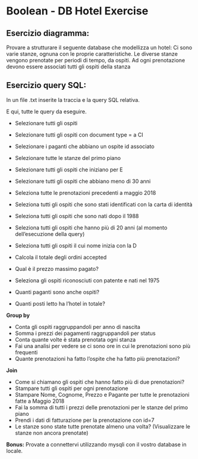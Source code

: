 # Boolean - DB Hotel Exercise

## Esercizio diagramma:

Provare a strutturare il seguente database che modellizza un hotel:
Ci sono varie stanze, ognuna con le proprie caratteristiche.
Le diverse stanze vengono prenotate per periodi di tempo, da ospiti.
Ad ogni prenotazione devono essere associati tutti gli ospiti della stanza

## Esercizio query SQL:

In un file .txt inserite la traccia e la query SQL relativa.

E qui, tutte le query da eseguire.

-    Selezionare tutti gli ospiti
-    Selezionare tutti gli ospiti con document type = a CI
-    Selezionare i paganti che abbiano un ospite id associato
-    Selezionare tutte le stanze del primo piano
-    Selezionare tutti gli ospiti che iniziano per E
-    Selezionare tutti gli ospiti che abbiano meno di 30 anni
-    Seleziona tutte le prenotazioni precedenti a maggio 2018

-    Seleziona tutti gli ospiti che sono stati identificati con la carta di identità
-    Seleziona tutti gli ospiti che sono nati dopo il 1988
-    Seleziona tutti gli ospiti che hanno più di 20 anni (al momento dell’esecuzione della query)
-    Seleziona tutti gli ospiti il cui nome inizia con la D
-    Calcola il totale degli ordini accepted
-    Qual è il prezzo massimo pagato?
-    Seleziona gli ospiti riconosciuti con patente e nati nel 1975
-    Quanti paganti sono anche ospiti?
-    Quanti posti letto ha l’hotel in totale?

**Group by**

-    Conta gli ospiti raggruppandoli per anno di nascita
-    Somma i prezzi dei pagamenti raggruppandoli per status
-    Conta quante volte è stata prenotata ogni stanza
-    Fai una analisi per vedere se ci sono ore in cui le prenotazioni sono più frequenti
-    Quante prenotazioni ha fatto l’ospite che ha fatto più prenotazioni?

**Join**

-    Come si chiamano gli ospiti che hanno fatto più di due prenotazioni?
-    Stampare tutti gli ospiti per ogni prenotazione
-    Stampare Nome, Cognome, Prezzo e Pagante per tutte le prenotazioni fatte a Maggio 2018
-    Fai la somma di tutti i prezzi delle prenotazioni per le stanze del primo piano
-    Prendi i dati di fatturazione per la prenotazione con id=7
-    Le stanze sono state tutte prenotate almeno una volta? (Visualizzare le stanze non ancora prenotate)

**Bonus:**
Provate a connettervi utilizzando mysqli con il vostro database in locale.
